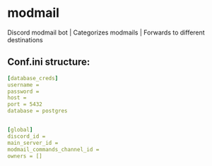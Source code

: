 # modmail
Discord modmail bot | Categorizes modmails | Forwards to different destinations



## Conf.ini structure:

```yaml
[database_creds]
username = 
password = 
host = 
port = 5432
database = postgres


[global]
discord_id =
main_server_id = 
modmail_commands_channel_id = 
owners = []
```
